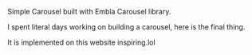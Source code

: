 Simple Carousel built with Embla Carousel library.

I spent literal days working on building a carousel, here is the final thing.

It is implemented on this website inspiring.lol
